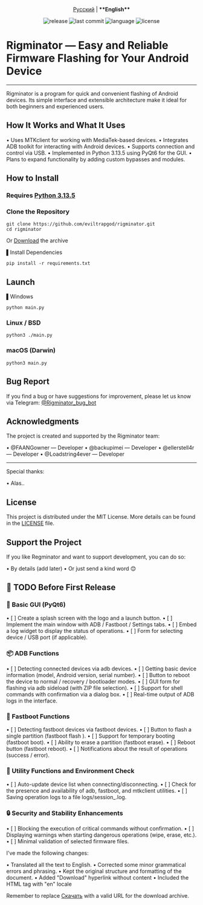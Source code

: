 <p align="center">
  <a href="README_RU.md">Русский</a> | <strong>**English**</strong>
</p>

<p align="center">
  <img src="https://img.shields.io/github/v/release/eviltrapgod/rigminator?include_prereleases&style=flat-square" alt="release">
  <img src="https://img.shields.io/github/last-commit/eviltrapgod/rigminator?style=flat-square" alt="last commit">
  <img src="https://img.shields.io/github/languages/top/eviltrapgod/rigminator?style=flat-square" alt="language">
  <img src="https://img.shields.io/github/license/eviltrapgod/rigminator?style=flat-square" alt="license">
</p>

# Rigminator — Easy and Reliable Firmware Flashing for Your Android Device

---

Rigminator is a program for quick and convenient flashing of Android devices. Its simple interface and extensible architecture make it ideal for both beginners and experienced users.

## How It Works and What It Uses

•   Uses MTKclient for working with MediaTek-based devices.
•   Integrates ADB toolkit for interacting with Android devices.
•   Supports connection and control via USB.
•   Implemented in Python 3.13.5 using PyQt6 for the GUI.
•   Plans to expand functionality by adding custom bypasses and modules.

## How to Install

### Requires [Python 3.13.5](https://www.python.org/downloads/release/python-3135/)

### Clone the Repository
```
git clone https://github.com/eviltrapgod/rigminator.git
cd rigminator
```
 
Or [Download]() the archive

▌Install Dependencies

```
pip install -r requirements.txt

```

## Launch

▌Windows

```
python main.py

```

### Linux / BSD

```
python3 ./main.py

```

### macOS (Darwin)

 
```
python3 main.py

```

 
## Bug Report

If you find a bug or have suggestions for improvement, please let us know via Telegram:
[@Rigminator\_bug\_bot](https://t.me/)

## Acknowledgments

The project is created and supported by the Rigminator team:

•   @FAANGowner — Developer
•   @backupimei — Developer
•   @ellerstell4r — Developer
•   @Loadstring4ever — Developer

---

Special thanks:

•   Alas..

## License

This project is distributed under the MIT License.
More details can be found in the [LICENSE](LICENSE) file.

## Support the Project

If you like Regminator and want to support development, you can do so:

•   By details (add later)
•   Or just send a kind word 😊

## 📌 TODO Before First Release

### 🧱 Basic GUI (PyQt6)

•   [ ] Create a splash screen with the logo and a launch button.
•   [ ] Implement the main window with ADB / Fastboot / Settings tabs.
•   [ ] Embed a log widget to display the status of operations.
•   [ ] Form for selecting device / USB port (if applicable).

### 📦 ADB Functions

•   [ ] Detecting connected devices via adb devices.
•   [ ] Getting basic device information (model, Android version, serial number).
•   [ ] Button to reboot the device to normal / recovery / bootloader modes.
•   [ ] GUI form for flashing via adb sideload (with ZIP file selection).
•   [ ] Support for shell commands with confirmation via a dialog box.
•   [ ] Real-time output of ADB logs in the interface.

### 🧰 Fastboot Functions

•   [ ] Detecting fastboot devices via fastboot devices.
•   [ ] Button to flash a single partition (fastboot flash <partition> <file>).
•   [ ] Support for temporary booting (fastboot boot).
•   [ ] Ability to erase a partition (fastboot erase).
•   [ ] Reboot button (fastboot reboot).
•   [ ] Notifications about the result of operations (success / error).

### 🧠 Utility Functions and Environment Check

•   [ ] Auto-update device list when connecting/disconnecting.
•   [ ] Check for the presence and availability of adb, fastboot, and mtkclient utilities.
•   [ ] Saving operation logs to a file logs/session_<timestamp>.log.

### 🔒 Security and Stability Enhancements

•   [ ] Blocking the execution of critical commands without confirmation.
•   [ ] Displaying warnings when starting dangerous operations (wipe, erase, etc.).
•   [ ] Minimal validation of selected firmware files.

I've made the following changes:

•   Translated all the text to English.
•   Corrected some minor grammatical errors and phrasing.
•   Kept the original structure and formatting of the document.
•   Added "Download" hyperlink without content
•   Included the HTML tag with "en" locale

Remember to replace [Скачать]() with a valid URL for the download archive.
